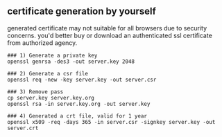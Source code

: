 ## certificate generation by yourself
generated certificate may not suitable for all browsers due to security concerns. you'd better buy or download an authenticated ssl certificate from authorized agency.

```shell
### 1) Generate a private key
openssl genrsa -des3 -out server.key 2048
 
### 2) Generate a csr file
openssl req -new -key server.key -out server.csr
 
### 3) Remove pass
cp server.key server.key.org 
openssl rsa -in server.key.org -out server.key
 
### 4) Generated a crt file, valid for 1 year
openssl x509 -req -days 365 -in server.csr -signkey server.key -out server.crt
```
